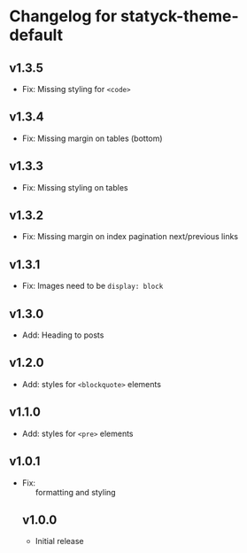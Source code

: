 # Changelog for statyck-theme-default

## v1.3.5
* Fix: Missing styling for `<code>`

## v1.3.4
* Fix: Missing margin on tables (bottom)

## v1.3.3
* Fix: Missing styling on tables

## v1.3.2
* Fix: Missing margin on index pagination next/previous links

## v1.3.1
* Fix: Images need to be `display: block`

## v1.3.0
* Add: Heading to posts

## v1.2.0
* Add: styles for `<blockquote>` elements

## v1.1.0
* Add: styles for `<pre>` elements

## v1.0.1
* Fix: <ul> formatting and <a> styling

## v1.0.0
* Initial release
